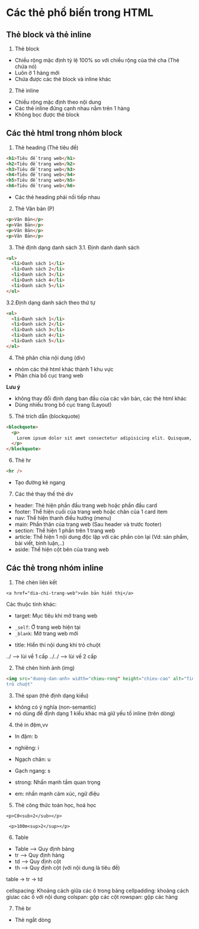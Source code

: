 # Các thẻ phổ biến trong HTML

## Thẻ block và thẻ inline

1. Thẻ block

- Chiều rộng mặc định tỷ lệ 100% so với chiều rộng của thẻ cha (Thẻ chứa nó)
- Luôn ở 1 hàng mới
- Chứa được các thẻ block và inline khác

2. Thẻ inline

- Chiều rộng mặc định theo nội dung
- Các thẻ inline đứng cạnh nhau nằm trên 1 hàng
- Không bọc được thẻ block

## Các thẻ html trong nhóm block

1. Thẻ heading (Thẻ tiêu đề)

```html
<h1>Tiêu đề trang web</h1>
<h2>Tiêu đề trang web</h2>
<h3>Tiêu đề trang web</h3>
<h4>Tiêu đề trang web</h4>
<h5>Tiêu đề trang web</h5>
<h6>Tiêu đề trang web</h6>
```

- Các thẻ heading phải nối tiếp nhau

2. Thẻ Văn bản (P)

```html
<p>Văn Bản</p>
<p>Văn Bản</p>
<p>Văn Bản</p>
<p>Văn Bản</p>
```

3. Thẻ định dạng danh sách
   3.1. Định danh danh sách

```html
<ul>
  <li>Danh sách 1</li>
  <li>Danh sách 2</li>
  <li>Danh sách 3</li>
  <li>Danh sách 4</li>
  <li>Danh sách 5</li>
</ul>
```

3.2.Định dạng danh sách theo thứ tự

```html
<ol>
  <li>Danh sách 1</li>
  <li>Danh sách 2</li>
  <li>Danh sách 3</li>
  <li>Danh sách 4</li>
  <li>Danh sách 5</li>
</ol>
```

4. Thẻ phân chia nội dung (div)

- nhóm các thẻ html khác thành 1 khu vực
- Phân chia bố cục trang web

**Lưu ý**

- không thay đổi định dạng ban đầu của các văn bản, các thẻ html khác
- Dùng nhiều trong bố cục trang (Layout)

5. Thẻ trích dẫn (blockquote)

```html
<blockquote>
  <p>
    Lorem ipsum dolor sit amet consectetur adipisicing elit. Quisquam, quos.
  </p>
</blockquote>
```

6. Thẻ hr

```html
<hr />
```

- Tạo đường kẻ ngang

7. Các thẻ thay thế thẻ div

- header: Thẻ hiện phần đầu trang web hoặc phần đầu card
- footer: Thể hiện cuối của trang web hoặc chân của 1 card item
- nav: Thể hiện thanh điều hướng (menu)
- main: Phần thân của trang web (Sau header và trước footer)
- section: Thể hiện 1 phần trên 1 trang web
- article: Thể hiện 1 nội dung độc lập với các phần còn lại (Vd: sản phẩm, bài viết, bình luận,..)
- aside: Thể hiện cột bên của trang web

<!-- ===========================END=========================== -->

## Các thẻ trong nhóm inline

1. Thẻ chèn liên kết

```
<a href="dia-chi-trang-web">văn bản hiển thị</a>
```

Các thuộc tính khác:

- target: Mục tiêu khi mở trang web

* `_self`: Ở trang web hiện tại
* `_blank`: Mở trang web mới

- title: Hiển thi nội dung khi trỏ chuột

../ --> lùi về 1 cấp
../../ --> lùi về 2 cấp

2. Thẻ chèn hình ảnh (img)

```html
<img src="duong-dan-anh> width="chieu-rong" height="chieu-cao" alt="Tiêu đề khi
trỏ chuột"
```

3. Thẻ span (thẻ định dạng kiểu)

- không có ý nghĩa (non-semantic)
- nó dùng để định dạng 1 kiểu khác mà giữ yếu tố inline (trên dòng)

4. thẻ in đệm,vv

- In đậm: b
- nghiêng: i
- Ngạch chân: u
- Gạch ngang: s

- strong: Nhấn mạnh tầm quan trọng
- em: nhấn mạnh cảm xúc, ngữ điệu

5. Thẻ công thức toán học, hoá học

```
<p>C0<sub>2</sub></p>
```

```
 <p>100m<sup>2</sup></p>
```

6. Table

- Table --> Quy định bảng
- tr --> Quy định hàng
- td --> Quy định cột
- th --> Quy định cột (với nội dung là tiêu đề)

table -> tr -> td

cellspacing: Khoảng cách giữa các ô trong bảng
cellpadding: khoảng cách giưac các ô với nội dung
colspan: gộp các cột
rowspan: gộp các hàng

7. Thẻ br

- Thẻ ngắt dòng
